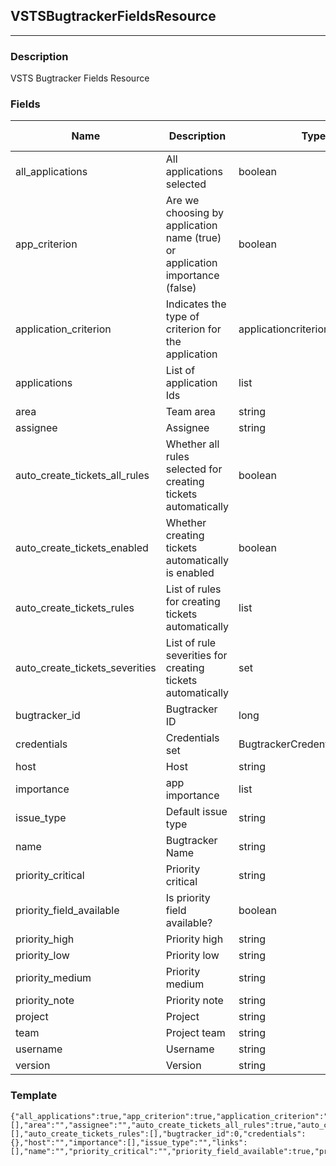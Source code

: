 ## VSTSBugtrackerFieldsResource
---
### Description
VSTS Bugtracker Fields Resource
### Fields
| Name | Description | Type | Allowed Values | Required |
| ---- | ----------- | ---- | -------------- | -------- |
| all_applications | All applications selected | boolean |  | false |
| app_criterion | Are we choosing by application name (true) or application importance (false) | boolean |  | false |
| application_criterion | Indicates the type of criterion for the application | applicationcriterion |  | false |
| applications | List of application Ids | list |  | false |
| area | Team area | string |  | false |
| assignee | Assignee | string |  | true |
| auto_create_tickets_all_rules | Whether all rules selected for creating tickets automatically | boolean |  | false |
| auto_create_tickets_enabled | Whether creating tickets automatically is enabled | boolean |  | false |
| auto_create_tickets_rules | List of rules for creating tickets automatically | list |  | false |
| auto_create_tickets_severities | List of rule severities for creating tickets automatically | set |  | false |
| bugtracker_id | Bugtracker ID | long |  | false |
| credentials | Credentials set | BugtrackerCredentialsResource |  | false |
| host | Host | string |  | false |
| importance | app importance | list |  | false |
| issue_type | Default issue type | string |  | false |
| name | Bugtracker Name | string |  | false |
| priority_critical | Priority critical | string |  | false |
| priority_field_available | Is priority field available? | boolean |  | false |
| priority_high | Priority high | string |  | false |
| priority_low | Priority low | string |  | false |
| priority_medium | Priority medium | string |  | false |
| priority_note | Priority note | string |  | false |
| project | Project | string |  | false |
| team | Project team | string |  | false |
| username | Username | string |  | false |
| version | Version | string |  | false |
### Template
```
{"all_applications":true,"app_criterion":true,"application_criterion":"","applications":[],"area":"","assignee":"","auto_create_tickets_all_rules":true,"auto_create_tickets_enabled":true,"auto_create_tickets_severities":[],"auto_create_tickets_rules":[],"bugtracker_id":0,"credentials":{},"host":"","importance":[],"issue_type":"","links":[],"name":"","priority_critical":"","priority_field_available":true,"priority_high":"","priority_low":"","priority_medium":"","priority_note":"","project":"","team":"","username":"","version":""}
```
